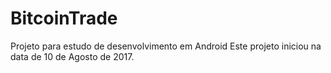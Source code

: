 # BitcoinTrade
Projeto para estudo de desenvolvimento em Android
Este projeto iniciou na data de 10 de Agosto de 2017.